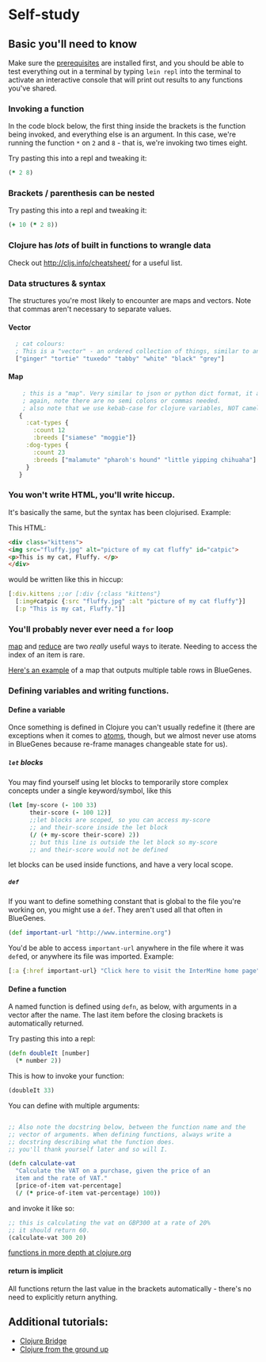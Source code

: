 # Self-study

## Basic you'll need to know

Make sure the [prerequisites](../requirements.md) are installed first, and you should be able to test everything out in a terminal by typing `lein repl` into the terminal to activate an interactive console that will print out results to any functions you've shared.

### Invoking a function

In the code block below, the first thing inside the brackets is the function being invoked, and everything else is an argument. In this case, we're running the function `*` on `2` and `8` - that is, we're invoking two times eight.

Try pasting this into a repl and tweaking it:
```clojure
(* 2 8)
```

### Brackets / parenthesis can be nested

Try pasting this into a repl and tweaking it:
```clojure
(+ 10 (* 2 8))
```

### Clojure has _lots_ of built in functions to wrangle data

Check out http://cljs.info/cheatsheet/ for a useful list.

### Data structures & syntax

The structures you're most likely to encounter are maps and vectors. Note that commas aren't necessary to separate values.

#### Vector
```clojure
  ; cat colours:
  ; This is a "vector" - an ordered collection of things, similar to an array in other languages.
  ["ginger" "tortie" "tuxedo" "tabby" "white" "black" "grey"]
```
#### Map
```clojure
    ; this is a "map". Very similar to json or python dict format, it allows you to store key/value pairs.
    ; again, note there are no semi colons or commas needed.
    ; also note that we use kebab-case for clojure variables, NOT camelCase.
   {
     :cat-types {
       :count 12
       :breeds ["siamese" "moggie"]}
     :dog-types {
       :count 23
       :breeds ["malamute" "pharoh's hound" "little yipping chihuaha"]
     }
   }
```

### You won't write HTML, you'll write hiccup.

It's basically the same, but the syntax has been clojurised. Example:

This HTML:
```html
<div class="kittens">
<img src="fluffy.jpg" alt="picture of my cat fluffy" id="catpic">
<p>This is my cat, Fluffy. </p>
</div>
```

would be written like this in hiccup:
```clojure
[:div.kittens ;;or [:div {:class "kittens"}
  [:img#catpic {:src "fluffy.jpg" :alt "picture of my cat fluffy"}]
  [:p "This is my cat, Fluffy."]]
```

### You'll probably never ever need a `for` loop

[map](http://clojuredocs.org/clojure.core/map) and [reduce](http://clojuredocs.org/clojure.core/reduce) are two *really* useful ways to iterate. Needing to access the index of an item is rare.

[Here's an example](https://github.com/intermine/bluegenes/blob/ca46fc89e9848474a5ea032932e40be66eccd590/src/cljs/bluegenes/developer.cljs#L70) of a map that outputs multiple table rows in BlueGenes.

### Defining variables and writing functions.

#### Define a variable

Once something is defined in Clojure you can't usually redefine it (there are exceptions when it comes to [atoms](http://clojuredocs.org/clojure.core/atom), though, but we almost never use atoms in BlueGenes because re-frame manages changeable state for us).

##### `let` blocks

You may find yourself using let blocks to temporarily store complex concepts under a single keyword/symbol, like this

```clojure
(let [my-score (- 100 33)
      their-score (- 100 12)]
      ;;let blocks are scoped, so you can access my-score
      ;; and their-score inside the let block
      (/ (+ my-score their-score) 2))
      ;; but this line is outside the let block so my-score
      ;; and their-score would not be defined
```
let blocks can be used inside functions, and have a very local scope.

##### `def`

If you want to define something constant that is global to the file you're working on, you might use a `def`. They aren't used all that often in BlueGenes.

```clojure
(def important-url "http://www.intermine.org")
```

You'd be able to access `important-url` anywhere in the file where it was `def`ed, or anywhere its file was imported. Example:

```clojure
[:a {:href important-url} "Click here to visit the InterMine home page"]
```

#### Define a function
A named function is defined using `defn`, as below, with arguments in a vector after the name. The last item before the closing brackets is automatically returned.

Try pasting this into a repl:
```clojure
(defn doubleIt [number]
  (* number 2))
```

This is how to invoke your function:

```clojure
(doubleIt 33)
```

You can define with multiple arguments:

```clojure

;; Also note the docstring below, between the function name and the
;; vector of arguments. When defining functions, always write a
;; docstring describing what the function does.
;; you'll thank yourself later and so will I.

(defn calculate-vat
  "Calculate the VAT on a purchase, given the price of an
  item and the rate of VAT."
  [price-of-item vat-percentage]
  (/ (* price-of-item vat-percentage) 100))
```

and invoke it like so:
```clojure
;; this is calculating the vat on GBP300 at a rate of 20%
;; it should return 60.
(calculate-vat 300 20)
```

[functions in more depth at clojure.org](https://clojure.org/guides/learn/functions)

#### return is implicit

All functions return the last value in the brackets automatically - there's no need to explicitly return anything.

## Additional tutorials:

- [Clojure Bridge](http://clojurebridge.github.io/curriculum/#/)
- [Clojure from the ground up](https://aphyr.com/posts/301-clojure-from-the-ground-up-welcome)
